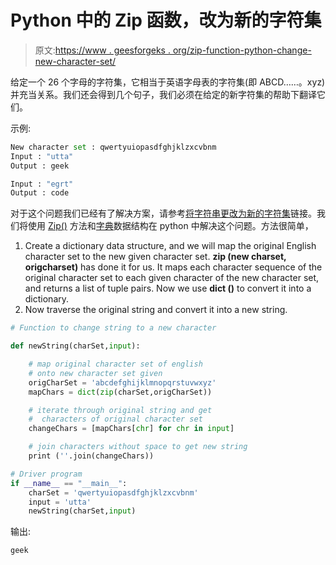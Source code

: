 # Python 中的 Zip 函数，改为新的字符集

> 原文:[https://www . geesforgeks . org/zip-function-python-change-new-character-set/](https://www.geeksforgeeks.org/zip-function-python-change-new-character-set/)

给定一个 26 个字母的字符集，它相当于英语字母表的字符集(即 ABCD……。xyz)并充当关系。我们还会得到几个句子，我们必须在给定的新字符集的帮助下翻译它们。

示例:

```py
New character set : qwertyuiopasdfghjklzxcvbnm
Input : "utta"
Output : geek

Input : "egrt"
Output : code

```

对于这个问题我们已经有了解决方案，请参考[将字符串更改为新的字符集](https://www.geeksforgeeks.org/change-string-to-a-new-character-set/)链接。我们将使用 [Zip()](https://www.geeksforgeeks.org/using-iterations-in-python-effectively/) 方法和[字典](https://www.youtube.com/watch?v=z7z_e5-l2yE&t=31s)数据结构在 python 中解决这个问题。方法很简单，

1.  Create a dictionary data structure, and we will map the original English character set to the new given character set. **zip (new charset, origcharset)** has done it for us. It maps each character sequence of the original character set to each given character of the new character set, and returns a list of tuple pairs. Now we use **dict ()** to convert it into a dictionary.
2.  Now traverse the original string and convert it into a new string.

```py
# Function to change string to a new character

def newString(charSet,input):

    # map original character set of english
    # onto new character set given
    origCharSet = 'abcdefghijklmnopqrstuvwxyz'
    mapChars = dict(zip(charSet,origCharSet))

    # iterate through original string and get
    #  characters of original character set
    changeChars = [mapChars[chr] for chr in input] 

    # join characters without space to get new string
    print (''.join(changeChars))

# Driver program
if __name__ == "__main__":
    charSet = 'qwertyuiopasdfghjklzxcvbnm'
    input = 'utta'
    newString(charSet,input)
```

输出:

```py
geek

```